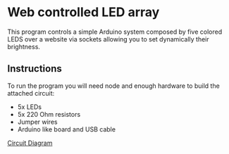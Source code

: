 <h1>Web controlled LED array</h1>

This program controls a simple Arduino system composed by five colored LEDS over a website via sockets allowing you to set dynamically their brightness.

<h2>Instructions</h2>

To run the program you will need node and enough hardware to build the attached circuit:

* 5x LEDs
* 5x 220 Ohm resistors
* Jumper wires
* Arduino like board and USB cable

[Circuit Diagram](LEDs.png)